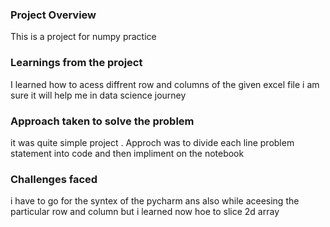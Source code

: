 ### Project Overview

 This is a project for numpy practice 


### Learnings from the project

 I learned how to acess diffrent row and columns of the given excel file
i am sure it will help me in data science journey


### Approach taken to solve the problem

 it was quite simple project .
Approch was to divide each line problem statement 
into code and then impliment on the notebook


### Challenges faced

 i have to go for the syntex of the pycharm 
ans also while aceesing the particular row and
column but i learned now hoe to slice 2d array


